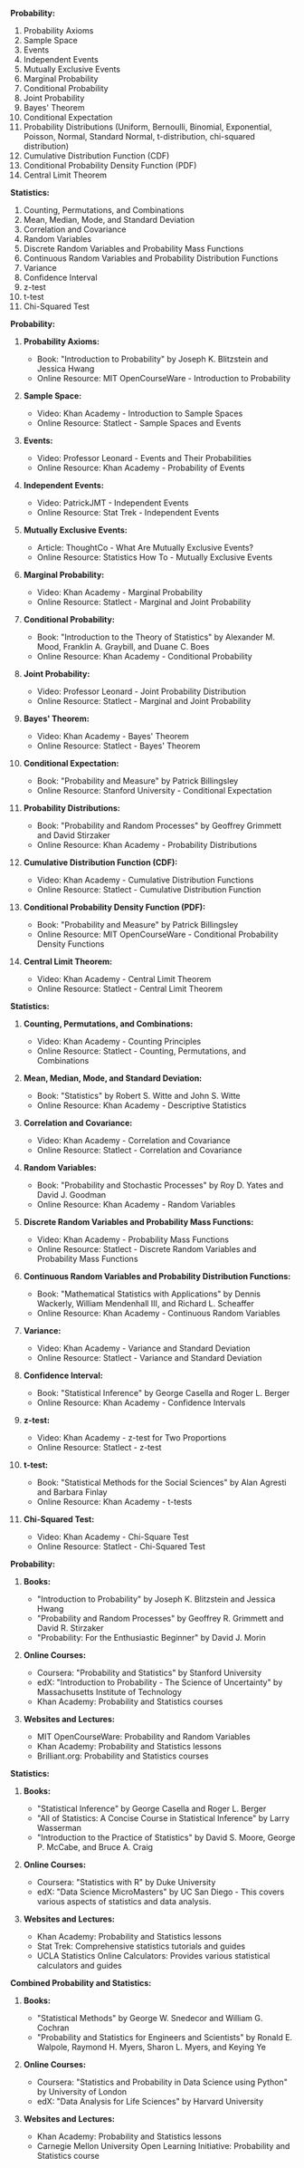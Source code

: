
**Probability:**
1. Probability Axioms
2. Sample Space
3. Events
4. Independent Events
5. Mutually Exclusive Events
6. Marginal Probability
7. Conditional Probability
8. Joint Probability
9. Bayes' Theorem
10. Conditional Expectation
11. Probability Distributions (Uniform, Bernoulli, Binomial, Exponential, Poisson, Normal, Standard Normal, t-distribution,      chi-squared distribution)
12. Cumulative Distribution Function (CDF)
13. Conditional Probability Density Function (PDF)
14. Central Limit Theorem

**Statistics:**
1. Counting, Permutations, and Combinations
2. Mean, Median, Mode, and Standard Deviation
3. Correlation and Covariance
4. Random Variables
5. Discrete Random Variables and Probability Mass Functions
6. Continuous Random Variables and Probability Distribution Functions
7. Variance
8. Confidence Interval
9. z-test
10. t-test
11. Chi-Squared Test






**Probability:**
1. **Probability Axioms:**
   - Book: "Introduction to Probability" by Joseph K. Blitzstein and Jessica Hwang
   - Online Resource: MIT OpenCourseWare - Introduction to Probability

2. **Sample Space:**
   - Video: Khan Academy - Introduction to Sample Spaces
   - Online Resource: Statlect - Sample Spaces and Events

3. **Events:**
   - Video: Professor Leonard - Events and Their Probabilities
   - Online Resource: Khan Academy - Probability of Events

4. **Independent Events:**
   - Video: PatrickJMT - Independent Events
   - Online Resource: Stat Trek - Independent Events

5. **Mutually Exclusive Events:**
   - Article: ThoughtCo - What Are Mutually Exclusive Events?
   - Online Resource: Statistics How To - Mutually Exclusive Events

6. **Marginal Probability:**
   - Video: Khan Academy - Marginal Probability
   - Online Resource: Statlect - Marginal and Joint Probability

7. **Conditional Probability:**
   - Book: "Introduction to the Theory of Statistics" by Alexander M. Mood, Franklin A. Graybill, and Duane C. Boes
   - Online Resource: Khan Academy - Conditional Probability

8. **Joint Probability:**
   - Video: Professor Leonard - Joint Probability Distribution
   - Online Resource: Statlect - Marginal and Joint Probability

9. **Bayes' Theorem:**
   - Video: Khan Academy - Bayes' Theorem
   - Online Resource: Statlect - Bayes' Theorem

10. **Conditional Expectation:**
    - Book: "Probability and Measure" by Patrick Billingsley
    - Online Resource: Stanford University - Conditional Expectation

11. **Probability Distributions:**
    - Book: "Probability and Random Processes" by Geoffrey Grimmett and David Stirzaker
    - Online Resource: Khan Academy - Probability Distributions

12. **Cumulative Distribution Function (CDF):**
    - Video: Khan Academy - Cumulative Distribution Functions
    - Online Resource: Statlect - Cumulative Distribution Function

13. **Conditional Probability Density Function (PDF):**
    - Book: "Probability and Measure" by Patrick Billingsley
    - Online Resource: MIT OpenCourseWare - Conditional Probability Density Functions

14. **Central Limit Theorem:**
    - Video: Khan Academy - Central Limit Theorem
    - Online Resource: Statlect - Central Limit Theorem

**Statistics:**
1. **Counting, Permutations, and Combinations:**
   - Video: Khan Academy - Counting Principles
   - Online Resource: Statlect - Counting, Permutations, and Combinations

2. **Mean, Median, Mode, and Standard Deviation:**
   - Book: "Statistics" by Robert S. Witte and John S. Witte
   - Online Resource: Khan Academy - Descriptive Statistics

3. **Correlation and Covariance:**
   - Video: Khan Academy - Correlation and Covariance
   - Online Resource: Statlect - Correlation and Covariance

4. **Random Variables:**
   - Book: "Probability and Stochastic Processes" by Roy D. Yates and David J. Goodman
   - Online Resource: Khan Academy - Random Variables

5. **Discrete Random Variables and Probability Mass Functions:**
   - Video: Khan Academy - Probability Mass Functions
   - Online Resource: Statlect - Discrete Random Variables and Probability Mass Functions

6. **Continuous Random Variables and Probability Distribution Functions:**
   - Book: "Mathematical Statistics with Applications" by Dennis Wackerly, William Mendenhall III, and Richard L. Scheaffer
   - Online Resource: Khan Academy - Continuous Random Variables

7. **Variance:**
   - Video: Khan Academy - Variance and Standard Deviation
   - Online Resource: Statlect - Variance and Standard Deviation

8. **Confidence Interval:**
   - Book: "Statistical Inference" by George Casella and Roger L. Berger
   - Online Resource: Khan Academy - Confidence Intervals

9. **z-test:**
   - Video: Khan Academy - z-test for Two Proportions
   - Online Resource: Statlect - z-test

10. **t-test:**
    - Book: "Statistical Methods for the Social Sciences" by Alan Agresti and Barbara Finlay
    - Online Resource: Khan Academy - t-tests

11. **Chi-Squared Test:**
    - Video: Khan Academy - Chi-Square Test
    - Online Resource: Statlect - Chi-Squared Test







**Probability:**

1. **Books:**
   - "Introduction to Probability" by Joseph K. Blitzstein and Jessica Hwang
   - "Probability and Random Processes" by Geoffrey R. Grimmett and David R. Stirzaker
   - "Probability: For the Enthusiastic Beginner" by David J. Morin

2. **Online Courses:**
   - Coursera: "Probability and Statistics" by Stanford University
   - edX: "Introduction to Probability - The Science of Uncertainty" by Massachusetts Institute of Technology
   - Khan Academy: Probability and Statistics courses

3. **Websites and Lectures:**
   - MIT OpenCourseWare: Probability and Random Variables
   - Khan Academy: Probability and Statistics lessons
   - Brilliant.org: Probability and Statistics courses

**Statistics:**

1. **Books:**
   - "Statistical Inference" by George Casella and Roger L. Berger
   - "All of Statistics: A Concise Course in Statistical Inference" by Larry Wasserman
   - "Introduction to the Practice of Statistics" by David S. Moore, George P. McCabe, and Bruce A. Craig

2. **Online Courses:**
   - Coursera: "Statistics with R" by Duke University
   - edX: "Data Science MicroMasters" by UC San Diego - This covers various aspects of statistics and data analysis.

3. **Websites and Lectures:**
   - Khan Academy: Probability and Statistics lessons
   - Stat Trek: Comprehensive statistics tutorials and guides
   - UCLA Statistics Online Calculators: Provides various statistical calculators and guides

**Combined Probability and Statistics:**

1. **Books:**
   - "Statistical Methods" by George W. Snedecor and William G. Cochran
   - "Probability and Statistics for Engineers and Scientists" by Ronald E. Walpole, Raymond H. Myers, Sharon L. Myers, and Keying Ye

2. **Online Courses:**
   - Coursera: "Statistics and Probability in Data Science using Python" by University of London
   - edX: "Data Analysis for Life Sciences" by Harvard University

3. **Websites and Lectures:**
   - Khan Academy: Probability and Statistics lessons
   - Carnegie Mellon University Open Learning Initiative: Probability and Statistics course

